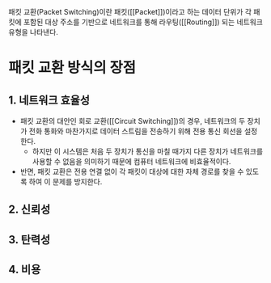 패킷 교환(Packet Switching)이란 패킷([[Packet]])이라고 하는 데이터 단위가 각 패킷에 포함된 대상 주소를 기반으로 네트워크를 통해 라우팅([[Routing]]) 되는 네트워크 유형을 나타낸다. 
# 패킷 교환 방식의 장점
## 1. 네트워크 효율성
- 패킷 교환의 대안인 회로 교환([[Circuit Switching]])의 경우, 네트워크의 두 장치가 전화 통화와 마찬가지로 데이터 스트림을 전송하기 위해 전용 통신 회선을 설정한다.
	- 하지만 이 시스템은 처음 두 장치가 통신을 마칠 때가지 다른 장치가 네트워크를 사용할 수 없음을 의미하기 때문에 컴퓨터 네트워크에 비효율적이다.
- 반면, 패킷 교환은 전용 연결 없이 각 패킷이 대상에 대한 자체 경로를 찾을 수 있도록 하여 이 문제를 방지한다.
## 2. 신뢰성
## 3. 탄력성 
## 4. 비용